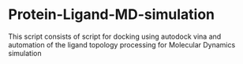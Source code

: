 # Protein-Ligand-MD-simulation
This script consists of script for docking using autodock vina and automation of the ligand topology processing for Molecular Dynamics simulation
